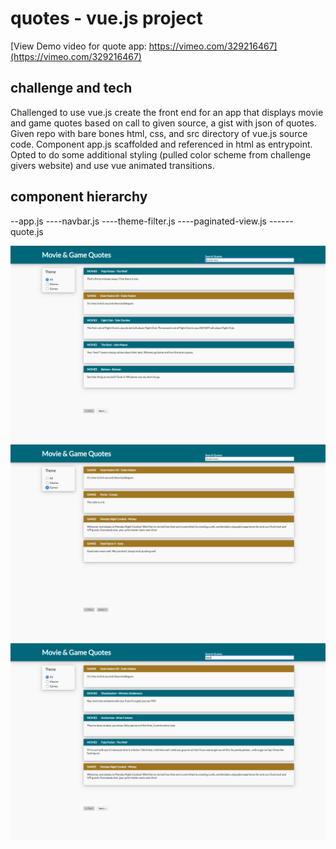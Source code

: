 # quotes - vue.js project
[View Demo video for quote app: https://vimeo.com/329216467](https://vimeo.com/329216467)

## challenge and tech
Challenged to use vue.js create the front end for an app that displays movie and game quotes based on call to given source, a gist with json of quotes. Given repo with bare bones html, css, and src directory of vue.js source code. Component app.js scaffolded and referenced in html as entrypoint. Opted to do some additional styling (pulled color scheme from challenge givers website) and use vue animated transitions. 

## component hierarchy
--app.js
  ----navbar.js
  ----theme-filter.js
  ----paginated-view.js
      ------quote.js

![Watch the video](quote_app_01.png)
![Demo quote app filter](quote_app_02_filter.png)
![Demo quote app quote text search](quote_app_03_quote-text-search.png)

